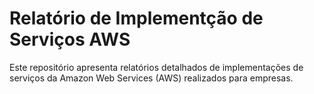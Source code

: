 # Relatório de Implementção de Serviços AWS

Este repositório apresenta relatórios detalhados de implementações de serviços da Amazon Web Services (AWS) realizados para empresas.

